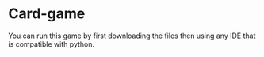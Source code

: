 # Card-game
You can run this game by first downloading the files then using any IDE that is compatible with python.
